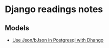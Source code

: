 # Django readings notes

## Models 

 * [Use Json/bJson in Postgresql with Dhango](https://pganalyze.com/blog/postgres-jsonb-django-python)
